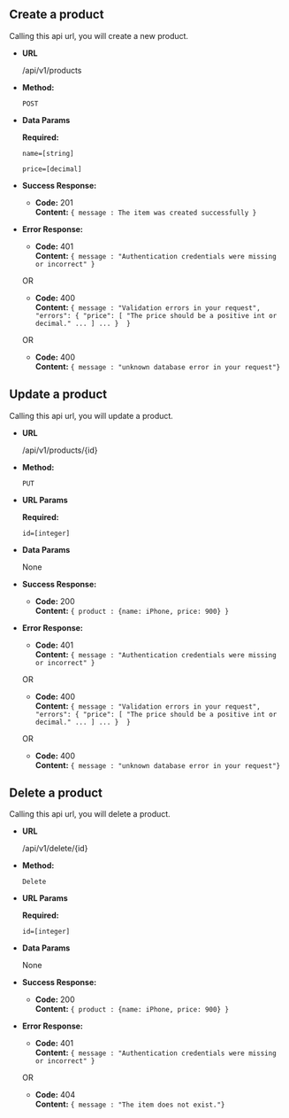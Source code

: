 **Create a product**
----
  Calling this api url, you will create a new product.
* **URL**

  /api/v1/products

* **Method:**
  
  `POST`

* **Data Params**

   **Required:**
   
   `name=[string]`
   
   `price=[decimal]`


* **Success Response:**
  
  * **Code:** 201 <br />
    **Content:** `{ message : The item was created successfully }`
 
* **Error Response:**

  * **Code:** 401 <br />
    **Content:** `{ message : "Authentication credentials were missing or incorrect" }`
  
  OR

  * **Code:** 400 <br />
    **Content:** `{ message : "Validation errors in your request",
     "errors": {
                 "price": [
                       "The price should be a positive int or decimal."
                        ...
                     ]
                 ...
                } 
             }`
  
  OR
  
  * **Code:** 400 <br />
      **Content:** `{ message : "unknown database error in your request"}`

**Update a product**
----
  Calling this api url, you will update a  product.
* **URL**

  /api/v1/products/{id}

* **Method:**
  
  `PUT`

*  **URL Params**

   **Required:**
 
   `id=[integer]`

* **Data Params**

  None


* **Success Response:**
  
  * **Code:** 200 <br />
    **Content:** `{ product : {name: iPhone, price: 900} }`
 
* **Error Response:**

  * **Code:** 401 <br />
    **Content:** `{ message : "Authentication credentials were missing or incorrect" }`
  
  OR

  * **Code:** 400 <br />
    **Content:** `{ message : "Validation errors in your request",
     "errors": {
                 "price": [
                       "The price should be a positive int or decimal."
                        ...
                     ]
                 ...
                } 
             }`
  
  OR
  
  * **Code:** 400 <br />
      **Content:** `{ message : "unknown database error in your request"}`

**Delete a product**
----
  Calling this api url, you will delete a  product.
* **URL**

  /api/v1/delete/{id}

* **Method:**
  
  `Delete`

*  **URL Params**

   **Required:**
 
   `id=[integer]`

* **Data Params**

  None


* **Success Response:**
  
  * **Code:** 200 <br />
    **Content:** `{ product : {name: iPhone, price: 900} }`
 
* **Error Response:**

  * **Code:** 401 <br />
    **Content:** `{ message : "Authentication credentials were missing or incorrect" }`
   
  OR
    
    * **Code:** 404 <br />
        **Content:** `{ message : "The item does not exist."}`

